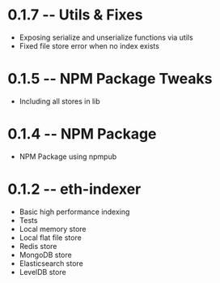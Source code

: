 
# 0.1.7 -- Utils & Fixes

- Exposing serialize and unserialize functions via utils
- Fixed file store error when no index exists

# 0.1.5 -- NPM Package Tweaks

- Including all stores in lib

# 0.1.4 -- NPM Package

- NPM Package using npmpub

# 0.1.2 -- eth-indexer

- Basic high performance indexing
- Tests
- Local memory store
- Local flat file store
- Redis store
- MongoDB store
- Elasticsearch store
- LevelDB store
